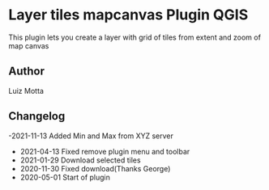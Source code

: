 # Layer tiles mapcanvas Plugin QGIS

This plugin lets you create a layer with grid of tiles from extent and zoom of map canvas

## Author
Luiz Motta

## Changelog
-2021-11-13
Added Min and Max from XYZ server
- 2021-04-13
Fixed remove plugin menu and toolbar
- 2021-01-29
Download selected tiles
- 2020-11-30
Fixed download(Thanks George)
- 2020-05-01
Start of plugin
